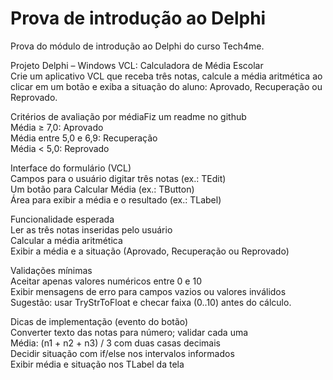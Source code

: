 # Prova de introdução ao Delphi
Prova do módulo de introdução ao Delphi do curso Tech4me.

Projeto Delphi – Windows VCL: Calculadora de Média Escolar  
Crie um aplicativo VCL que receba três notas, calcule a média aritmética ao clicar em um botão e exiba a situação do aluno: Aprovado, Recuperação ou Reprovado.  

Critérios de avaliação por médiaFiz um readme no github   
Média ≥ 7,0: Aprovado  
Média entre 5,0 e 6,9: Recuperação  
Média < 5,0: Reprovado  

Interface do formulário (VCL)  
Campos para o usuário digitar três notas (ex.: TEdit)  
Um botão para Calcular Média (ex.: TButton)  
Área para exibir a média e o resultado (ex.: TLabel)  

Funcionalidade esperada  
Ler as três notas inseridas pelo usuário  
Calcular a média aritmética  
Exibir a média e a situação (Aprovado, Recuperação ou Reprovado)  

Validações mínimas  
Aceitar apenas valores numéricos entre 0 e 10  
Exibir mensagens de erro para campos vazios ou valores inválidos  
Sugestão: usar TryStrToFloat e checar faixa (0..10) antes do cálculo.  

Dicas de implementação (evento do botão)  
Converter texto das notas para número; validar cada uma  
Média: (n1 + n2 + n3) / 3 com duas casas decimais  
Decidir situação com if/else nos intervalos informados  
Exibir média e situação nos TLabel da tela  
